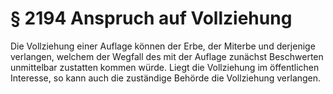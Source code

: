 # § 2194 Anspruch auf Vollziehung
Die Vollziehung einer Auflage können der Erbe, der Miterbe und derjenige verlangen, welchem der Wegfall des mit der Auflage zunächst Beschwerten unmittelbar zustatten kommen würde. Liegt die Vollziehung im öffentlichen Interesse, so kann auch die zuständige Behörde die Vollziehung verlangen.